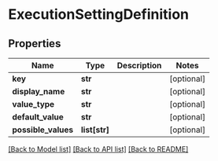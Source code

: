 # ExecutionSettingDefinition

## Properties
Name | Type | Description | Notes
------------ | ------------- | ------------- | -------------
**key** | **str** |  | [optional] 
**display_name** | **str** |  | [optional] 
**value_type** | **str** |  | [optional] 
**default_value** | **str** |  | [optional] 
**possible_values** | **list[str]** |  | [optional] 

[[Back to Model list]](../README.md#documentation-for-models) [[Back to API list]](../README.md#documentation-for-api-endpoints) [[Back to README]](../README.md)



